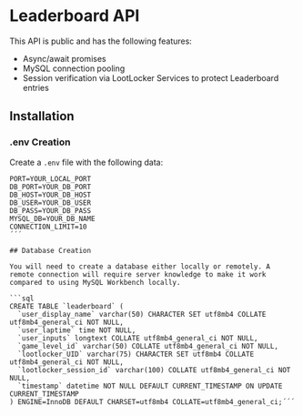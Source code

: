 # Leaderboard API

This API is public and has the following features:

- Async/await promises
- MySQL connection pooling
- Session verification via LootLocker Services to protect Leaderboard entries

## Installation

### .env Creation

Create a `.env` file with the following data:

```dotenv
PORT=YOUR_LOCAL_PORT
DB_PORT=YOUR_DB_PORT
DB_HOST=YOUR_DB_HOST
DB_USER=YOUR_DB_USER
DB_PASS=YOUR_DB_PASS
MYSQL_DB=YOUR_DB_NAME
CONNECTION_LIMIT=10
´´´

## Database Creation

You will need to create a database either locally or remotely. A remote connection will require server knowledge to make it work compared to using MySQL Workbench locally.

```sql
CREATE TABLE `leaderboard` (
  `user_display_name` varchar(50) CHARACTER SET utf8mb4 COLLATE utf8mb4_general_ci NOT NULL,
  `user_laptime` time NOT NULL,
  `user_inputs` longtext COLLATE utf8mb4_general_ci NOT NULL,
  `game_level_id` varchar(50) COLLATE utf8mb4_general_ci NOT NULL,
  `lootlocker_UID` varchar(75) CHARACTER SET utf8mb4 COLLATE utf8mb4_general_ci NOT NULL,
  `lootlocker_session_id` varchar(100) COLLATE utf8mb4_general_ci NOT NULL,
  `timestamp` datetime NOT NULL DEFAULT CURRENT_TIMESTAMP ON UPDATE CURRENT_TIMESTAMP
) ENGINE=InnoDB DEFAULT CHARSET=utf8mb4 COLLATE=utf8mb4_general_ci;´´´
